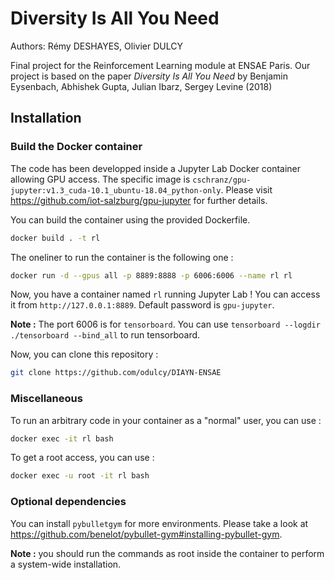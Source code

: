 # Diversity Is All You Need

Authors: Rémy DESHAYES, Olivier DULCY

Final project for the Reinforcement Learning module at ENSAE Paris. Our project is based on the paper _Diversity Is All You Need_ by Benjamin Eysenbach, Abhishek Gupta, Julian Ibarz, Sergey Levine (2018)

## Installation
### Build the Docker container
The code has been developped inside a Jupyter Lab Docker container allowing GPU access. The specific image is ``cschranz/gpu-jupyter:v1.3_cuda-10.1_ubuntu-18.04_python-only``. Please visit https://github.com/iot-salzburg/gpu-jupyter for further details.

You can build the container using the provided Dockerfile.

```bash
docker build . -t rl
```

The oneliner to run the container is the following one :
```bash
docker run -d --gpus all -p 8889:8888 -p 6006:6006 --name rl rl
```

Now, you have a container named ``rl`` running Jupyter Lab ! You can access it from ``http://127.0.0.1:8889``. Default password is ``gpu-jupyter``.

**Note :** The port 6006 is for ``tensorboard``. You can use ``tensorboard --logdir ./tensorboard --bind_all`` to run tensorboard.

Now, you can clone this repository :
```bash
git clone https://github.com/odulcy/DIAYN-ENSAE
```

### Miscellaneous
To run an arbitrary code in your container as a "normal" user, you can use :
```bash
docker exec -it rl bash
```

To get a root access, you can use :
```bash
docker exec -u root -it rl bash
```

### Optional dependencies

You can install ``pybulletgym`` for more environments. Please take a look at https://github.com/benelot/pybullet-gym#installing-pybullet-gym.

**Note :** you should run the commands as root inside the container to perform a system-wide installation.
